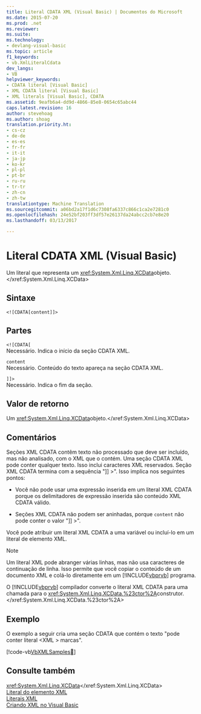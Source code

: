 ```yaml
---
title: Literal CDATA XML (Visual Basic) | Documentos do Microsoft
ms.date: 2015-07-20
ms.prod: .net
ms.reviewer: 
ms.suite: 
ms.technology:
- devlang-visual-basic
ms.topic: article
f1_keywords:
- vb.XmlLiteralCdata
dev_langs:
- VB
helpviewer_keywords:
- CDATA literal [Visual Basic]
- XML CDATA literal [Visual Basic]
- XML literals [Visual Basic], CDATA
ms.assetid: 9eafb6a4-dd9d-4866-85e8-0654c65abc44
caps.latest.revision: 16
author: stevehoag
ms.author: shoag
translation.priority.ht:
- cs-cz
- de-de
- es-es
- fr-fr
- it-it
- ja-jp
- ko-kr
- pl-pl
- pt-br
- ru-ru
- tr-tr
- zh-cn
- zh-tw
translationtype: Machine Translation
ms.sourcegitcommit: a06bd2a17f1d6c7308fa6337c866c1ca2e7281c0
ms.openlocfilehash: 24e52bf203ff3df57e26137da24abcc2cb7e8e20
ms.lasthandoff: 03/13/2017

---
```

# <a name="xml-cdata-literal-visual-basic"></a>Literal CDATA XML (Visual Basic)
Um literal que representa um <xref:System.Xml.Linq.XCData>objeto.</xref:System.Xml.Linq.XCData>  
  
## <a name="syntax"></a>Sintaxe  
  
```  
<![CDATA[content]]>  
```  
  
## <a name="parts"></a>Partes  
 `<![CDATA[`  
 Necessário. Indica o início da seção CDATA XML.  
  
 `content`  
 Necessário. Conteúdo do texto apareça na seção CDATA XML.  
  
 `]]>`  
 Necessário. Indica o fim da seção.  
  
## <a name="return-value"></a>Valor de retorno  
 Um <xref:System.Xml.Linq.XCData>objeto.</xref:System.Xml.Linq.XCData>  
  
## <a name="remarks"></a>Comentários  
 Seções XML CDATA contêm texto não processado que deve ser incluído, mas não analisado, com o XML que o contém. Uma seção CDATA XML pode conter qualquer texto. Isso inclui caracteres XML reservados. Seção XML CDATA termina com a sequência "]] >". Isso implica nos seguintes pontos:  
  
-   Você não pode usar uma expressão inserida em um literal XML CDATA porque os delimitadores de expressão inserida são conteúdo XML CDATA válido.  
  
-   Seções XML CDATA não podem ser aninhadas, porque `content` não pode conter o valor "]] >".  
  
 Você pode atribuir um literal XML CDATA a uma variável ou incluí-lo em um literal de elemento XML.  
  
> [!NOTE]
>  Um literal XML pode abranger várias linhas, mas não usa caracteres de continuação de linha. Isso permite que você copiar o conteúdo de um documento XML e colá-lo diretamente em um [!INCLUDE[vbprvb](../../../csharp/programming-guide/concepts/linq/includes/vbprvb_md.md)] programa.  
  
 O [!INCLUDE[vbprvb](../../../csharp/programming-guide/concepts/linq/includes/vbprvb_md.md)] compilador converte o literal XML CDATA para uma chamada para o <xref:System.Xml.Linq.XCData.%23ctor%2A>construtor.</xref:System.Xml.Linq.XCData.%23ctor%2A>  
  
## <a name="example"></a>Exemplo  
 O exemplo a seguir cria uma seção CDATA que contém o texto "pode conter literal \<XML > marcas".  
  
 [!code-vb[VbXMLSamples&#23;](../../../visual-basic/language-reference/operators/codesnippet/VisualBasic/xml-cdata-literal_1.vb)]  
  
## <a name="see-also"></a>Consulte também  
 <xref:System.Xml.Linq.XCData></xref:System.Xml.Linq.XCData>   
 [Literal do elemento XML](../../../visual-basic/language-reference/xml-literals/xml-element-literal.md)   
 [Literais XML](../../../visual-basic/language-reference/xml-literals/index.md)   
 [Criando XML no Visual Basic](../../../visual-basic/programming-guide/language-features/xml/creating-xml.md)
